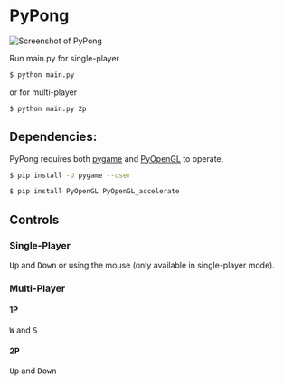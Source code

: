 # PyPong

![Screenshot of PyPong](https://i.imgur.com/DcJxFCn.png "Screenshot")

Run main.py for single-player
```bash
$ python main.py
```

or for multi-player
```bash
$ python main.py 2p
```

## Dependencies:
PyPong requires both [pygame](https://www.pygame.org/wiki/GettingStarted) and [PyOpenGL](http://pyopengl.sourceforge.net/#installation) to operate.
```bash
$ pip install -U pygame --user
```
```bash
$ pip install PyOpenGL PyOpenGL_accelerate
```

## Controls
### Single-Player
<kbd>Up</kbd> and <kbd>Down</kbd> or using the mouse (only available in single-player mode).

### Multi-Player
#### 1P
<kbd>W</kbd> and <kbd>S</kbd>
#### 2P
<kbd>Up</kbd> and <kbd>Down</kbd>
